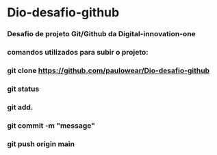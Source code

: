 # Dio-desafio-github
### Desafio de projeto Git/Github da Digital-innovation-one
### comandos utilizados para  subir o projeto:
### git clone https://github.com/paulowear/Dio-desafio-github
### git status
### git add.
### git commit -m "message"
### git push origin main

